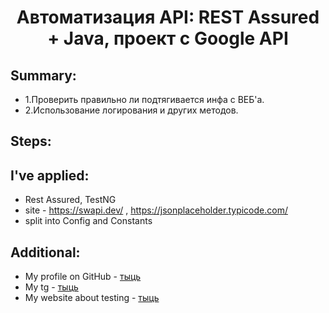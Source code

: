 <h1 align="center"> Автоматизация API: REST Assured + Java, проект с Google API </h1>



## Summary:

- 1.Проверить правильно ли подтягивается инфа с ВЕБ'а.
- 2.Использование логирования и других методов.


## Steps:

## I've applied:

- Rest Assured, TestNG
- site - https://swapi.dev/ , https://jsonplaceholder.typicode.com/
- split into Config and Constants

## Additional:

- My profile on GitHub - [тыць](https://github.com/nick8787)
- My tg - [тыць](https://t.me/nick8787)
- My website about testing - [тыць](https://www.testing87.online/)

